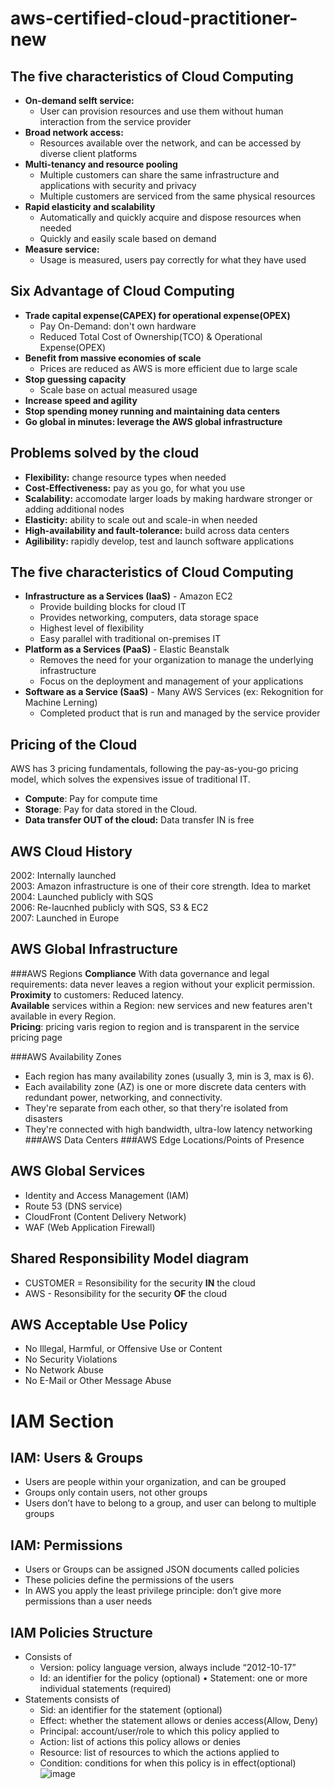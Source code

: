 # aws-certified-cloud-practitioner-new
## The five characteristics of Cloud Computing
- **On-demand selft service:**
  - User can provision resources and use them without human interaction from the service provider
- **Broad network access:**
  - Resources available over the network, and can be accessed by diverse client platforms
- **Multi-tenancy and resource pooling**
  - Multiple customers can share the same infrastructure and applications with security and privacy
  - Multiple customers are serviced from the same physical resources
- **Rapid elasticity and scalability**
  - Automatically and quickly acquire and dispose resources when needed
  - Quickly and easily scale based on demand
- **Measure service:**
  - Usage is measured, users pay correctly for what they have used
 
## Six Advantage of Cloud Computing
- **Trade capital expense(CAPEX) for operational expense(OPEX)**
  - Pay On-Demand: don't own hardware
  - Reduced Total Cost of Ownership(TCO) & Operational Expense(OPEX)
- **Benefit from massive economies of scale**
  - Prices are reduced as AWS is more efficient due to large scale
- **Stop guessing capacity**
  - Scale base on actual measured usage
- **Increase speed and agility**
- **Stop spending money running and maintaining data centers**
- **Go global in minutes: leverage the AWS global infrastructure**

## Problems solved by the cloud
- **Flexibility:** change resource types when needed
- **Cost-Effectiveness:** pay as you go, for what you use
- **Scalability:** accomodate larger loads by making hardware stronger or adding additional nodes
- **Elasticity:** ability to scale out and scale-in when needed
- **High-availability and fault-tolerance:** build across data centers
- **Agilibility:** rapidly develop, test and launch software applications

## The five characteristics of Cloud Computing
- **Infrastructure as a Services (IaaS)** - Amazon EC2
  - Provide building blocks for cloud IT
  - Provides networking, computers, data storage space
  - Highest level of flexibility
  - Easy parallel with traditional on-premises IT
- **Platform as a Services (PaaS)** - Elastic Beanstalk
  - Removes the need for your organization to manage the underlying infrastructure
  - Focus on the deployment and management of your applications
- **Software as a Service (SaaS)** - Many AWS Services (ex: Rekognition for Machine Lerning)
  - Completed product that is run and managed by the service provider
 
## Pricing of the Cloud 
AWS has 3 pricing fundamentals, following the pay-as-you-go pricing model, which solves the expensives issue of traditional IT.
- **Compute**: Pay for compute time
- **Storage**: Pay for data stored in the Cloud.
- **Data transfer OUT of the cloud:** Data transfer IN is free

## AWS Cloud History 
2002: Internally launched<br />
2003: Amazon infrastructure is one of their core strength. Idea to market<br />
2004: Launched publicly with SQS<br />
2006: Re-laucnhed publicly with SQS, S3 & EC2<br />
2007: Launched in Europe<br />

## AWS Global Infrastructure
###AWS Regions
  **Compliance** With data governance and legal requirements: data never leaves a region without your explicit permission.<br />
  **Proximity** to customers: Reduced latency.<br />
  **Available** services within a Region: new services and new features aren't available in every Region.<br />
  **Pricing**: pricing varis region to region and is transparent in the service pricing page
  
###AWS Availability Zones
- Each region has many availability zones (usually 3, min is 3, max is 6).
- Each availability zone (AZ) is one or more discrete data centers with redundant power, networking, and connectivity.
- They're separate from each other, so that thery're isolated from disasters
- They're connected with high bandwidth, ultra-low latency networking
###AWS Data Centers
###AWS Edge Locations/Points of Presence

## AWS Global Services
- Identity and Access Management (IAM)
- Route 53 (DNS service)
- CloudFront (Content Delivery Network)
- WAF (Web Application Firewall)

## Shared Responsibility Model diagram
- CUSTOMER = Resonsibility for the security **IN** the cloud
- AWS - Resonsibility for the security **OF** the cloud

## AWS Acceptable Use Policy
- No Illegal, Harmful, or Offensive Use or Content
- No Security Violations
- No Network Abuse
- No E-Mail or Other Message Abuse

# IAM Section
## IAM: Users & Groups
- Users are people within your organization, and can be grouped
- Groups only contain users, not other groups
- Users don’t have to belong to a group, and user can belong to multiple groups

## IAM: Permissions
- Users or Groups can be assigned JSON documents called policies
- These policies define the permissions of the users
- In AWS you apply the least privilege principle: don’t give more permissions than a user needs 

## IAM Policies Structure
- Consists of
  - Version: policy language version, always include “2012-10-17”
  - Id: an identifier for the policy (optional) • Statement: one or more individual statements (required)
- Statements consists of
  - Sid: an identifier for the statement (optional)
  - Effect: whether the statement allows or denies access(Allow, Deny)
  - Principal: account/user/role to which this policy applied to
  - Action: list of actions this policy allows or denies
  - Resource: list of resources to which the actions applied to
  - Condition: conditions for when this policy is in effect(optional)
![image](https://github.com/cjiga/aws-certified-cloud-practitioner-new/assets/904293/0df9d0a7-3839-445a-8886-cc34c07b5aae)
